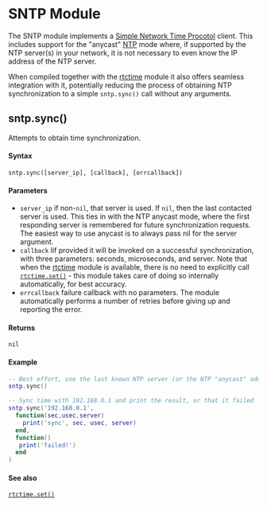 # SNTP Module

The SNTP module implements a [Simple Network Time Procotol](https://en.wikipedia.org/wiki/Network_Time_Protocol#SNTP) client. This includes support for the "anycast" [NTP](https://en.wikipedia.org/wiki/Network_Time_Protocol) mode where, if supported by the NTP server(s) in your network, it is not necessary to even know the IP address of the NTP server.

When compiled together with the [rtctime](rtctime.md) module it also offers seamless integration with it, potentially reducing the process of obtaining NTP synchronization to a simple `sntp.sync()` call without any arguments.


## sntp.sync()

Attempts to obtain time synchronization.

#### Syntax
`sntp.sync([server_ip], [callback], [errcallback])`

#### Parameters
- `server_ip` if non-`nil`, that server is used. If `nil`, then the last contacted server is used. This ties in with the NTP anycast mode, where the first responding server is remembered for future synchronization requests. The easiest way to use anycast is to always pass nil for the server argument.
- `callback` Iif provided it will be invoked on a successful synchronization, with three parameters: seconds, microseconds, and server. Note that when the [rtctime](rtctime.md) module is available, there is no need to explicitly call [`rtctime.set()`](rtctime.md#rtctimeset) - this module takes care of doing so internally automatically, for best accuracy.
- `errcallback` failure callback with no parameters. The module automatically performs a number of retries before giving up and reporting the error.

#### Returns
`nil`

#### Example
```lua
-- Best effort, use the last known NTP server (or the NTP "anycast" address 224.0.1.1 initially)
sntp.sync()
```
```lua
-- Sync time with 192.168.0.1 and print the result, or that it failed
sntp.sync('192.168.0.1',
  function(sec,usec,server)
    print('sync', sec, usec, server)
  end,
  function()
   print('failed!')
  end
)
```
#### See also
[`rtctime.set()`](rtctime.md#rtctimeset)
